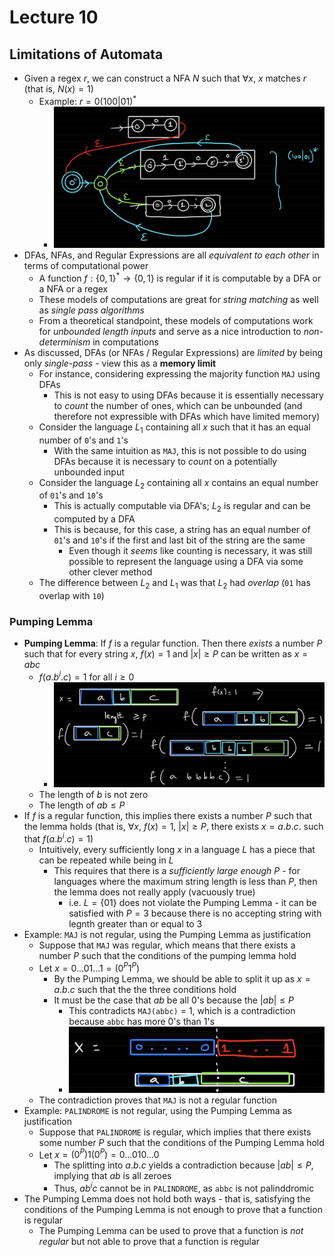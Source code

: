 # Lecture 10
## Limitations of Automata
- Given a regex $r$, we can construct a NFA $N$ such that $\forall x$, $x$ matches $r$ (that is, $N(x) = 1$)
  - Example: $r = 0(100|01)^*$
    - ![Regex NFA Example](./Images/Regex_NFA_Example.png)
- DFAs, NFAs, and Regular Expressions are all *equivalent to each other* in terms of computational power
  - A function $f: \{0, 1\}^* \rightarrow \{0, 1\}$ is regular if it is computable by a DFA or a NFA or a regex
  - These models of computations are great for *string matching* as well as *single pass algorithms*
  - From a theoretical standpoint, these models of computations work for *unbounded length inputs* and serve as a nice introduction to *non-determinism* in computations 
- As discussed, DFAs (or NFAs / Regular Expressions) are *limited* by being only *single-pass* - view this as a **memory limit**
  - For instance, considering expressing the majority function `MAJ` using DFAs
    - This is not easy to using DFAs because it is essentially necessary to *count* the number of ones, which can be unbounded (and therefore not expressible with DFAs which have limited memory)
  - Consider the language $L_1$ containing all $x$ such that it has an equal number of `0`'s and `1`'s
    - With the same intuition as `MAJ`, this is not possible to do using DFAs because it is necessary to *count* on a potentially unbounded input
  - Consider the language $L_2$ containing all $x$ contains an equal number of `01`'s and `10`'s
    - This is actually computable via DFA's; $L_2$ is regular and can be computed by a DFA
    - This is because, for this case, a string has an equal number of `01`'s and `10`'s if the first and last bit of the string are the same
      - Even though it *seems* like counting is necessary, it was still possible to represent the language using a DFA via some other clever method
  - The difference between $L_2$ and $L_1$ was that $L_2$ had *overlap* (`01` has overlap with `10`)
### Pumping Lemma
- **Pumping Lemma**: If $f$ is a regular function. Then there *exists* a number *P* such that for every string *x*, $f(x) = 1$ and $|x| \geq P$ can be written as $x = abc$
  - $f(a . b^i . c) = 1$ for all $i \geq 0$
    - ![Pumping Lemma Figure 1](./Images/Pumping_Lemma_Fig_1.png) 
  - The length of $b$ is not zero
  - The length of $ab \leq P$
- If $f$ is a regular function, this implies there exists a number $P$ such that the lemma holds (that is, $\forall x$, $f(x) = 1$, $|x| \geq P$, there exists $x = a.b.c.$ such that $f(a.b^i.c) = 1$)
  - Intuitively, every sufficiently long $x$ in a language $L$ has a piece that can be repeated while being in $L$
    - This requires that there is a *sufficiently large enough $P$* - for languages where the maximum string length is less than $P$, then the lemma does not really apply (vacuously true)
      - i.e. $L = \{01\}$ does not violate the Pumping Lemma - it can be satisfied with $P = 3$ because there is no accepting string with legnth greater than or equal to 3
- Example: `MAJ` is not regular, using the Pumping Lemma as justification
  - Suppose that `MAJ` was regular, which means that there exists a number $P$ such that the conditions of the pumping lemma hold
  - Let $x = 0...01...1 = (0^P1^P)$
    - By the Pumping Lemma, we should be able to split it up as $x=a.b.c$ such that the the three conditions hold
    - It must be the case that $ab$ be all 0's because the $|ab| \leq P$
      - This contradicts `MAJ(abbc)` = 1, which is a contradiction because `abbc` has more 0's than 1's
      - ![Pumping Lemma Majority](./Images/Pumping_Lemma_Majority.png)
  - The contradiction proves that `MAJ` is not a regular function
- Example: `PALINDROME` is not regular, using the Pumping Lemma as justification
  - Suppose that `PALINDROME` is regular, which implies that there exists some number $P$ such that the conditions of the Pumping Lemma hold
  - Let $x=(0^P)1(0^P) = 0...010...0$
    - The splitting into $a.b.c$ yields a contradiction because $|ab| \leq P$, implying that $ab$ is all zeroes 
    - Thus, $ab^i c$ cannot be in `PALINDROME`, as `abbc` is not palinddromic
- The Pumping Lemma does not hold both ways - that is, satisfying the conditions of the Pumping Lemma is not enough to prove that a function is regular
  - The Pumping Lemma can be used to prove that a function is *not regular* but not able to prove that a function is regular